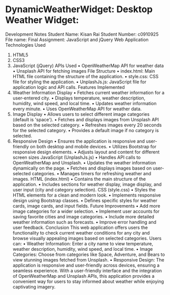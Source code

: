 # DynamicWeatherWidget: Desktop Weather Widget:


Development Notes
Student Name: Kisan Rai
Student Number: c0910925
File name: Final Assignment: JavaScript and jQuery Web Application
Technologies Used
1. HTML5
2. CSS3
3. JavaScript (jQuery)
APIs Used
• OpenWeatherMap API for weather data
• Unsplash API for fetching images
File Structure
• index.html: Main HTML file containing the structure of the application.
• style.css: CSS file for styling the application.
• UnplashJs.js: JavaScript file for application logic and API calls.
Features Implemented
1. Weather Information Display
• Fetches current weather information for a user-entered city.
• Displays temperature, weather description, humidity, wind speed, and local time.
• Updates weather information every minute.
• Uses OpenWeatherMap API for weather data.
2. Image Display
• Allows users to select different image categories (default is 'space').
• Fetches and displays images from Unsplash API based on the selected category.
• Refreshes images every 20 seconds for the selected category.
• Provides a default image if no category is selected.
3. Responsive Design
• Ensures the application is responsive and user-friendly on both desktop and mobile devices.
• Utilizes Bootstrap for responsive design elements.
• Adjusts layout and content for different screen sizes
JavaScript (UnplashJs.js)
• Handles API calls to OpenWeatherMap and Unsplash.
• Updates the weather information dynamically on the page.
• Fetches and displays images based on user-selected categories.
• Manages timers for refreshing weather and images.
HTML (index.html)
• Contains the main structure of the application.
• Includes sections for weather display, image display, and user input (city and category selection).
CSS (style.css)
• Styles the HTML elements for a clean and modern look.
• Implements responsive design using Bootstrap classes.
• Defines specific styles for weather cards, image cards, and input fields.
Future Improvements
• Add more image categories for a wider selection.
• Implement user accounts for saving favorite cities and image categories.
• Include more detailed weather information such as forecasts.
• Improve error handling and user feedback.
Conclusion
This web application offers users the functionality to check current weather conditions for any city and 
browse visually appealing images based on selected categories. Users can:
• Weather Information: Enter a city name to view temperature, weather description, humidity, wind 
speed, and local time.
• Image Categories: Choose from categories like Space, Adventure, and Bears to view stunning 
images fetched from Unsplash.
• Responsive Design: The application is responsive and user-friendly across devices, ensuring a 
seamless experience.
With a user-friendly interface and the integration of OpenWeatherMap and Unsplash APIs, this application 
provides a convenient way for users to stay informed about weather while enjoying captivating imagery.